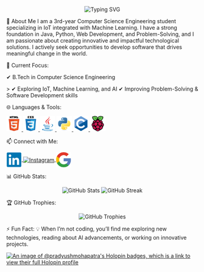 <p align="center"><img src="https://readme-typing-svg.demolab.com?font=Fira+Code&pause=1000&color=F0F7D6&center=true&vCenter=true&width=500&lines=Hello+%F0%9F%91%8B%2C+I'm+Pradyush+Mohapatra!;Passionate+Computer+Science+Engineer;IoT+%7C+Machine+Learning+%7C+Web+Development" alt="Typing SVG"></p>
🚀 About Me
I am a 3rd-year Computer Science Engineering student specializing in IoT integrated with Machine Learning. I have a strong foundation in Java, Python, Web Development, and Problem-Solving, and I am passionate about creating innovative and impactful technological solutions. I actively seek opportunities to develop software that drives meaningful change in the world.

🎯 Current Focus:
<p>✔ B.Tech in Computer Science Engineering</p>>
✔ Exploring IoT, Machine Learning, and AI
✔ Improving Problem-Solving & Software Development skills

🌐 Languages & Tools:
<p align="left"> <a href="https://www.w3.org/html/" target="_blank"> <img src="https://raw.githubusercontent.com/devicons/devicon/master/icons/html5/html5-original-wordmark.svg" alt="HTML5" width="40" height="40"/> </a> <a href="https://www.w3schools.com/css/" target="_blank"> <img src="https://raw.githubusercontent.com/devicons/devicon/master/icons/css3/css3-original-wordmark.svg" alt="CSS3" width="40" height="40"/> </a> <a href="https://www.java.com" target="_blank"> <img src="https://raw.githubusercontent.com/devicons/devicon/master/icons/java/java-original.svg" alt="Java" width="40" height="40"/> </a> <a href="https://www.python.org" target="_blank"> <img src="https://raw.githubusercontent.com/devicons/devicon/master/icons/python/python-original.svg" alt="Python" width="40" height="40"/> </a> <a href="https://en.wikipedia.org/wiki/C_(programming_language)" target="_blank"> <img src="https://raw.githubusercontent.com/devicons/devicon/master/icons/c/c-original.svg" alt="C" width="40" height="40"/> </a> <a href="https://www.raspberrypi.org/" target="_blank"> <img src="https://raw.githubusercontent.com/devicons/devicon/master/icons/raspberrypi/raspberrypi-original.svg" alt="Raspberry Pi" width="40" height="40"/> </a> </p>
📫 Connect with Me:
<p align="left"> <a href="https://linkedin.com/in/pradyush-mohapatra-3011b626a" target="_blank"> <img align="center" src="https://raw.githubusercontent.com/devicons/devicon/master/icons/linkedin/linkedin-original.svg" alt="LinkedIn" height="40" width="40"/> </a> <a href="https://www.instagram.com/mr_pradyush?igsh=MWg5a20wNWJiMWthZQ==" target="_blank"> <img align="center" src="https://raw.githubusercontent.com/devicons/devicon/master/icons/instagram/instagram-original.svg" alt="Instagram" height="40" width="40"/> </a> <a href="mailto:pradyushmohapatra9@gmail.com"> <img align="center" src="https://raw.githubusercontent.com/devicons/devicon/master/icons/google/google-original.svg" alt="Email" height="40" width="40"/> </a> </p>
📊 GitHub Stats:
<p align="center"> <img src="https://github-readme-stats.vercel.app/api?username=pradyush-mohapatra&show_icons=true&theme=radical" alt="GitHub Stats" width="48%" /> <img src="https://github-readme-streak-stats.herokuapp.com/?user=pradyush-mohapatra&theme=radical" alt="GitHub Streak" width="48%" /> </p>
🏆 GitHub Trophies:
<p align="center"> <img src="https://github-profile-trophy.vercel.app/?username=pradyush-mohapatra&theme=darkhub&margin-w=15&margin-h=15" alt="GitHub Trophies" /> </p>
⚡ Fun Fact:
💡 When I’m not coding, you’ll find me exploring new technologies, reading about AI advancements, or working on innovative projects.

[![An image of @pradyushmohapatra's Holopin badges, which is a link to view their full Holopin profile](https://holopin.me/pradyushmohapatra)](https://holopin.io/@pradyushmohapatra)
  
<!---
pradyush-mohapatra/pradyush-mohapatra is a ✨ special ✨ repository because its `README.md` (this file) appears on your GitHub profile.
You can click the Preview link to take a look at your changes.
--->
